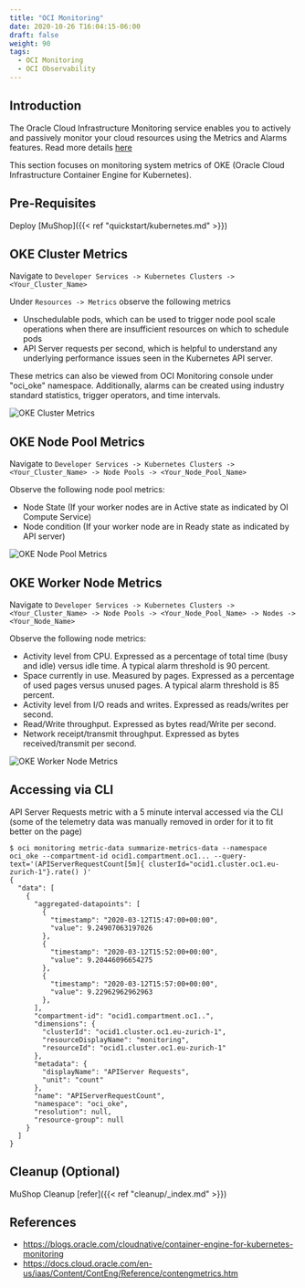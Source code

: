 ```yaml
---
title: "OCI Monitoring"
date: 2020-10-26 T16:04:15-06:00
draft: false
weight: 90
tags:
  - OCI Monitoring
  - OCI Observability
---
```


## Introduction

The Oracle Cloud Infrastructure Monitoring service enables you to actively and passively monitor your cloud resources using the Metrics and Alarms features. Read more details [here](https://docs.cloud.oracle.com/en-us/iaas/Content/Monitoring/Concepts/monitoringoverview.htm)

This section focuses on monitoring system metrics of OKE (Oracle Cloud Infrastructure Container Engine for Kubernetes).

## Pre-Requisites

Deploy [MuShop]({{< ref "quickstart/kubernetes.md" >}})


## OKE Cluster Metrics
 
Navigate to ```Developer Services -> Kubernetes Clusters -> <Your_Cluster_Name>```

Under ```Resources -> Metrics``` observe the following metrics

- Unschedulable pods, which can be used to trigger node pool scale operations when there are insufficient resources on which to schedule pods
- API Server requests per second, which is helpful to understand any underlying performance issues seen in the Kubernetes API server.
	
These metrics can also be viewed from OCI Monitoring console under "oci_oke" namespace. Additionally, alarms can be created using industry standard statistics, trigger operators, and time intervals.

![OKE Cluster Metrics](../images/cluster-metric.png)

## OKE Node Pool Metrics

Navigate to ```Developer Services -> Kubernetes Clusters -> <Your_Cluster_Name> -> Node Pools -> <Your_Node_Pool_Name>```

Observe the following node pool metrics:

- Node State (If your worker nodes are in Active state as indicated by OI Compute Service)
- Node condition (If your worker node are in Ready state as indicated by API server)

![OKE Node Pool Metrics](../images/node-pool-metric.png)

## OKE Worker Node Metrics

Navigate to ```Developer Services -> Kubernetes Clusters -> <Your_Cluster_Name> -> Node Pools -> <Your_Node_Pool_Name> -> Nodes -> <Your_Node_Name>```

Observe the following node metrics:

- Activity level from CPU. Expressed as a percentage of total time (busy and idle) versus idle time. A typical alarm threshold is 90 percent.
- Space currently in use. Measured by pages. Expressed as a percentage of used pages versus unused pages. A typical alarm threshold is 85 percent.
- Activity level from I/O reads and writes. Expressed as reads/writes per second.
- Read/Write throughput. Expressed as bytes read/Write per second.
- Network receipt/transmit throughput. Expressed as bytes received/transmit per second.

 ![OKE Worker Node Metrics](../images/node-metric.png)

## Accessing via CLI

API Server Requests metric with a 5 minute interval accessed via the CLI (some of the telemetry data was manually removed in order for it to fit better on the page)

```
$ oci monitoring metric-data summarize-metrics-data --namespace oci_oke --compartment-id ocid1.compartment.oc1... --query-text='(APIServerRequestCount[5m]{ clusterId="ocid1.cluster.oc1.eu-zurich-1"}.rate() )'
{
  "data": [
    {
      "aggregated-datapoints": [
        {
          "timestamp": "2020-03-12T15:47:00+00:00",
          "value": 9.24907063197026
        },
        {
          "timestamp": "2020-03-12T15:52:00+00:00",
          "value": 9.20446096654275
        },
        {
          "timestamp": "2020-03-12T15:57:00+00:00",
          "value": 9.22962962962963
        },
      ],
      "compartment-id": "ocid1.compartment.oc1..",
      "dimensions": {
        "clusterId": "ocid1.cluster.oc1.eu-zurich-1",
        "resourceDisplayName": "monitoring",
        "resourceId": "ocid1.cluster.oc1.eu-zurich-1"
      },
      "metadata": {
        "displayName": "APIServer Requests",
        "unit": "count"
      },
      "name": "APIServerRequestCount",
      "namespace": "oci_oke",
      "resolution": null,
      "resource-group": null
    }
  ]
}
```

## Cleanup (Optional)

MuShop Cleanup [refer]({{< ref "cleanup/_index.md" >}})


## References

- https://blogs.oracle.com/cloudnative/container-engine-for-kubernetes-monitoring
- https://docs.cloud.oracle.com/en-us/iaas/Content/ContEng/Reference/contengmetrics.htm
